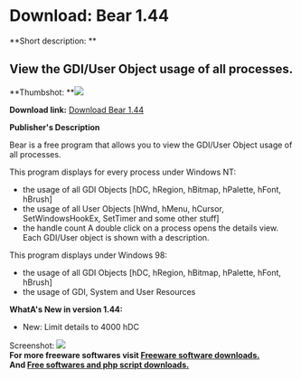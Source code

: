 # Download: Bear 1.44

**Short description: **

## View the GDI/User Object usage of all processes.

  
**Thumbshot: **![](http://www.freewarefiles.com/screenshot/bear_md.gif)   
  
**Download link:** [Download Bear 1.44](http://freesoftwares.boysofts.com/Bear_program_72447.html)  
  

**Publisher's Description**  
  

Bear is a free program that allows you to view the GDI/User Object usage of
all processes.

This program displays for every process under Windows NT:

  * the usage of all GDI Objects [hDC, hRegion, hBitmap, hPalette, hFont, hBrush] 
  * the usage of all User Objects [hWnd, hMenu, hCursor, SetWindowsHookEx, SetTimer and some other stuff] 
  * the handle count 
A double click on a process opens the details view. Each GDI/User object is
shown with a description.

This program displays under Windows 98:

  * the usage of all GDI Objects [hDC, hRegion, hBitmap, hPalette, hFont, hBrush] 
  * the usage of GDI, System and User Resources 

**WhatA's New in version 1.44:**

  * New: Limit details to 4000 hDC 

  
  
Screenshot: ![](http://www.freewarefiles.com/screenshot/bear.gif)  
**For more freeware softwares visit [Freeware software downloads.](http://freesoftwares.boysofts.com/)**   
**And [Free softwares and php script downloads.](http://www.boysofts.com/)**


